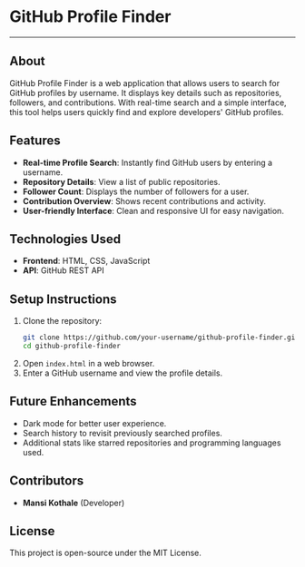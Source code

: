 # GitHub Profile Finder

---

## About

GitHub Profile Finder is a web application that allows users to search for GitHub profiles by username. It displays key details such as repositories, followers, and contributions. With real-time search and a simple interface, this tool helps users quickly find and explore developers' GitHub profiles.

## Features

- **Real-time Profile Search**: Instantly find GitHub users by entering a username.
- **Repository Details**: View a list of public repositories.
- **Follower Count**: Displays the number of followers for a user.
- **Contribution Overview**: Shows recent contributions and activity.
- **User-friendly Interface**: Clean and responsive UI for easy navigation.

## Technologies Used

- **Frontend**: HTML, CSS, JavaScript
- **API**: GitHub REST API

## Setup Instructions

1. Clone the repository:
   ```bash
   git clone https://github.com/your-username/github-profile-finder.git
   cd github-profile-finder
   ```
2. Open `index.html` in a web browser.
3. Enter a GitHub username and view the profile details.

## Future Enhancements

- Dark mode for better user experience.
- Search history to revisit previously searched profiles.
- Additional stats like starred repositories and programming languages used.

## Contributors

- **Mansi Kothale** (Developer)

## License

This project is open-source under the MIT License.

